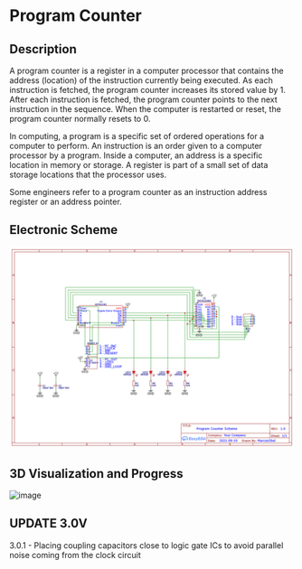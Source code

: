Program Counter
===============================

Description 
-------

A program counter is a register in a computer processor that contains the address (location) of the instruction currently being executed. As each instruction is fetched, the program counter increases its stored value by 1. After each instruction is fetched, the program counter points to the next instruction in the sequence. When the computer is restarted or reset, the program counter normally resets to 0.

In computing, a program is a specific set of ordered operations for a computer to perform. An instruction is an order given to a computer processor by a program. Inside a computer, an address is a specific location in memory or storage. A register is part of a small set of data storage locations that the processor uses.

Some engineers refer to a program counter as an instruction address register or an address pointer.

Electronic Scheme
-------

![image](https://raw.githubusercontent.com/aragonxpd154/8-bit-computer/main/PROGRAM%20COUNTER/3.0V/Schematic_Program%20Counter%20-%201.0_2021-10-28.png)


3D Visualization and Progress
-------

![image](https://i.imgur.com/xuMiodl.png)


UPDATE 3.0V
-------

3.0.1 - Placing coupling capacitors close to logic gate ICs to avoid parallel noise coming from the clock circuit
